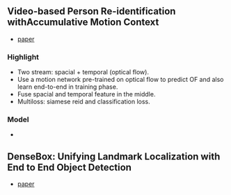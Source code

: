 ## Video-based Person Re-identification withAccumulative Motion Context
* [paper](https://arxiv.org/pdf/1701.00193.pdf)

### Highlight
* Two stream: spacial + temporal (optical flow).
* Use a motion network pre-trained on optical flow to predict OF and also learn end-to-end in training phase.
* Fuse spacial and temporal feature in the middle.
* Multiloss: siamese reid and classification loss.

### Model
* 


## DenseBox: Unifying Landmark Localization with End to End Object Detection
* [paper](http://arxiv.org/pdf/1509.04874v3)

### 
